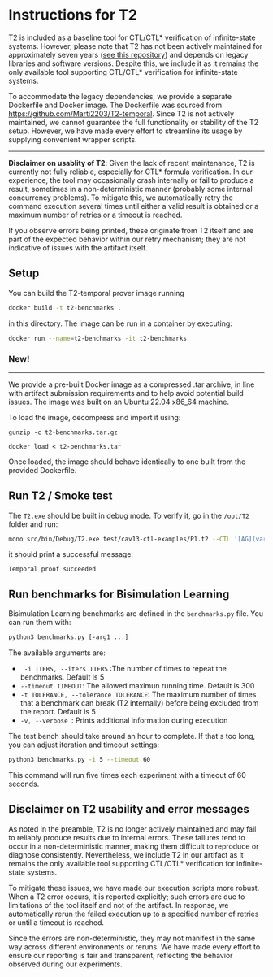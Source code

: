 # Instructions for T2

T2 is included as a baseline tool for CTL/CTL* verification of infinite-state systems. However, please note that T2 has not been actively maintained for approximately seven years ([see this repository](https://github.com/mmjb/T2)) and depends on legacy libraries and software versions. Despite this, we include it as it remains the only available tool supporting CTL/CTL* verification for infinite-state systems.

To accommodate the legacy dependencies, we provide a separate Dockerfile and Docker image. The Dockerfile was sourced from https://github.com/Marti2203/T2-temporal. Since T2 is not actively maintained, we cannot guarantee the full functionality or stability of the T2 setup. However, we have made every effort to streamline its usage by supplying convenient wrapper scripts.

---

**Disclaimer on usablity of T2**: 
Given the lack of recent maintenance, T2 is currently not fully reliable, especially for CTL* formula verification. In our experience, the tool may occasionally crash internally or fail to produce a result, sometimes in a non-deterministic manner (probably some internal concurrency problems). To mitigate this, we automatically retry the command execution several times until either a valid result is obtained or a maximum number of retries or a timeout is reached.

If you observe errors being printed, these originate from T2 itself and are part of the expected behavior within our retry mechanism; they are not indicative of issues with the artifact itself.



## Setup


You can build the T2-temporal prover image running

```bash
docker build -t t2-benchmarks .
```

in this directory. The image can be run in a container by executing:

```bash
docker run --name=t2-benchmarks -it t2-benchmarks 
```

### New!
---
We provide a pre-built Docker image as a compressed .tar archive, in line with artifact submission requirements and to help avoid potential build issues. The image was built on an Ubuntu 22.04 x86_64 machine.

To load the image, decompress and import it using:
```
gunzip -c t2-benchmarks.tar.gz 

docker load < t2-benchmarks.tar
```

Once loaded, the image should behave identically to one built from the provided Dockerfile.


## Run T2 / Smoke test

The `T2.exe` should be built in debug mode. To verify it, go in the `/opt/T2` folder and run:

```sh
mono src/bin/Debug/T2.exe test/cav13-ctl-examples/P1.t2 --CTL '[AG](varA != 1 || [AF](varR == 1))'
```

it should print a successful message:

```
Temporal proof succeeded
```

## Run benchmarks for Bisimulation Learning 

Bisimulation Learning benchmarks are defined in the `benchmarks.py` file. You can run them with:
```bash
python3 benchmarks.py [-arg1 ...]
```

The available arguments are:
 - ` -i ITERS, --iters ITERS` :The number of times to repeat the benchmarks. Default is 5
  - `--timeout TIMEOUT`:     The allowed maximun running time. Default is 300
  - `-t TOLERANCE, --tolerance TOLERANCE`:
                        The maximum number of times that a benchmark can break (T2 internally) before being excluded from the report. Default is 5
  - `-v, --verbose `:        Prints additional information during execution

The test bench should take around an hour to complete. If that's too long, you can adjust iteration and timeout settings:

```bash
python3 benchmarks.py -i 5 --timeout 60
```
This command will run five times each experiment with a timeout of 60 seconds. 

## Disclaimer on T2 usability and error messages

As noted in the preamble, T2 is no longer actively maintained and may fail to reliably produce results due to internal errors. These failures tend to occur in a non-deterministic manner, making them difficult to reproduce or diagnose consistently. Nevertheless, we include T2 in our artifact as it remains the only available tool supporting CTL/CTL* verification for infinite-state systems.

To mitigate these issues, we have made our execution scripts more robust. When a T2 error occurs, it is reported explicitly; such errors are due to limitations of the tool itself and not of the artifact. In response, we automatically rerun the failed execution up to a specified number of retries or until a timeout is reached.

Since the errors are non-deterministic, they may not manifest in the same way across different environments or reruns. We have made every effort to ensure our reporting is fair and transparent, reflecting the behavior observed during our experiments.